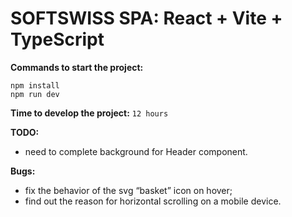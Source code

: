 # SOFTSWISS SPA: React + Vite + TypeScript

**Commands to start the project:**

```shell
npm install
npm run dev
```

**Time to develop the project:** `12 hours`

**TODO:**

- need to complete background for Header component.

**Bugs:**

- fix the behavior of the svg “basket” icon on hover;
- find out the reason for horizontal scrolling on a mobile device.
